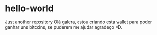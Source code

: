 # hello-world
Just another repository
Olá galera, estou criando esta wallet para poder ganhar uns bitcoins, se puderem me ajudar agradeço =D.
